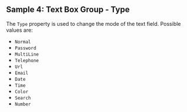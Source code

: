 ## Sample 4: Text Box Group - Type

The `Type` property is used to change the mode of the text field. Possible values are:

+ `Normal`
+ `Password`
+ `MultiLine`
+ `Telephone`
+ `Url`
+ `Email`
+ `Date`
+ `Time`
+ `Color`
+ `Search`
+ `Number`
